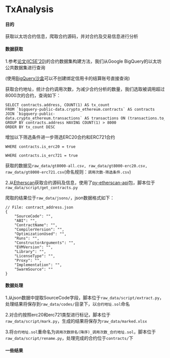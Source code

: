 # TxAnalysis

#### 目的
获取以太坊合约信息，爬取合约源码，并对合约及交易信息进行分析

#### 数据获取

1.参考[论文(ICSE'20)](https://dl.acm.org/doi/abs/10.1145/3377811.3380364)的合约数据集构建方法，我们从Google BigQuery的以太坊公共数据集进行查询

(使用[BigQuery沙盒](https://console.cloud.google.com)可以不创建绑定信用卡的结算账号直接查询)

获取合约地址，统计合约调用次数，为减少合约分析的数量，我们选取被调用超过8000次的合约，查询如下：
```
SELECT contracts.address, COUNT(1) AS tx_count
FROM `bigquery-public-data.crypto_ethereum.contracts` AS contracts
JOIN `bigquery-public-data.crypto_ethereum.transactions` AS transactions ON (transactions.to_address = contracts.address)
GROUP BY contracts.address HAVING COUNT(1) > 8000
ORDER BY tx_count DESC
```

增加以下筛选条件进一步筛选ERC20合约和ERC721合约

`WHERE contracts.is_erc20 = true`

`WHERE contracts.is_erc721 = true`


获取的数据见`raw_data/gt8000-all.csv, raw_data/gt8000-erc20.csv, raw_data/gt8000-erc721.csv`(命名规则：`调用次数-筛选条件.csv`)

2.从[Etherscan](https://etherscan.io/)获取合约源码及信息，使用了[py-etherscan-api](https://github.com/corpetty/py-etherscan-api)包，脚本位于`raw_data/script/get_contracts.py`

爬取的结果位于`raw_data/jsons/`，json数据格式如下：

```
// File: contract_address.json
{
    "SourceCode": "",
    "ABI": "",
    "ContractName": "",
    "CompilerVersion": "",
    "OptimizationUsed": "",
    "Runs": "",
    "ConstructorArguments": "",
    "EVMVersion": "",
    "Library": "",
    "LicenseType": "",
    "Proxy": "",
    "Implementation": "",
    "SwarmSource": ""
}
```

#### 数据处理

1.从json数据中提取SourceCode字段，脚本位于`raw_data/script/extract.py`，处理结果将保存到`raw_data/codes/`目录下，以`合约地址.sol`命名

2.对合约按照erc20和erc721类型进行标记，脚本位于`raw_data/script/mark.py`，生成的结果将保存为`raw_data/marked.xlsx`

3.将`合约地址.sol`重命名为`调用次数排名(降序)_调用次数_合约地址.sol`，脚本位于`raw_data/script/rename.py`，处理完成的合约位于`contracts/`下

#### 一些结果


